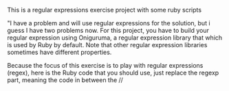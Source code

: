 This is a regular expressions
 exercise project with some ruby scripts

"I have a problem and will use regular expressions for the solution, but i guess
I have two problems now.
For this project, you have to build your regular expression using Oniguruma, a regular expression library that which is used by Ruby by default. Note that other regular expression libraries sometimes have different properties.

Because the focus of this exercise is to play with regular expressions (regex), here is the Ruby code that you should use, just replace the regexp part, meaning the code in between the //
